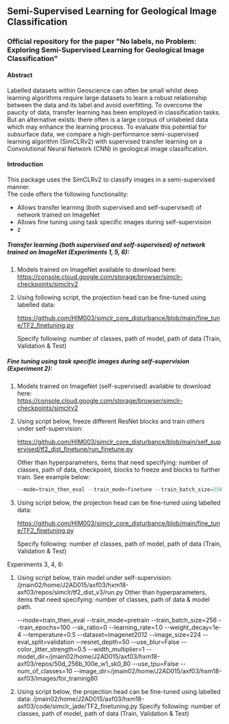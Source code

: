## Semi-Supervised Learning for Geological Image Classification
### Official repository for the paper "No labels, no Problem: Exploring Semi-Supervised Learning for Geological Image Classification"

#### Abstract
Labelled datasets within Geoscience can often be small whilst deep learning algorithms require large datasets to learn a robust relationship between the data and its label and avoid overfitting.  To overcome the paucity of data, transfer learning has been employed in classification tasks. But an alternative exists: there often is a large corpus of unlabeled data which may enhance the learning process.  To evaluate this potential for subsurface data, we compare a high-performance semi-supervised learning algorithm (SimCLRv2) with supervised transfer learning on a Convolutional Neural Network (CNN) in geological image classification. 

#### Introduction

This package uses the SimCLRv2 to classify images in a semi-supervised manner.  
The code offers the following functionality:
* Allows transfer learning (both supervised and self-supervised) of network trained on ImageNet
* Allows fine tuning using task specific images during self-supervision
* z


##### Transfer learning (both supervised and self-supervised) of network trained on ImageNet (Experiments 1, 5, 6):

1) Models trained on ImageNet available to download here: 
	https://console.cloud.google.com/storage/browser/simclr-checkpoints/simclrv2
	
2) Using following script, the projection head can be fine-tuned using labelled data:  

     https://github.com/HIM003/simclr_core_disturbance/blob/main/fine_tune/TF2_finetuning.py

     Specify following: number of classes, path of model, path of data (Train, Validation & Test)
	


##### Fine tuning using task specific images during self-supervision (Experiment 2):

1) Models trained on ImageNet (self-supervised) available to download here:  
	https://console.cloud.google.com/storage/browser/simclr-checkpoints/simclrv2

2) Using script below, freeze different ResNet blocks and train others under self-supervision:
	
 	https://github.com/HIM003/simclr_core_disturbance/blob/main/self_supervised/tf2_dist_finetune/run_finetune.py
	
 	Other than hyperparameters, items that need specifying: number of classes, path of data, checkpoint, blocks to freeze and blocks to further train.  See example below:
	
 	```python
	--mode=train_then_eval --train_mode=finetune --train_batch_size=256 --train_epochs=50 --sk_ratio=0 --learning_rate=0.01 --weight_decay=1e-4 --temperature=0.5 --dataset=imagenet2012 --image_size=224 --eval_split=validation --resnet_depth=50 --use_blur=False --color_jitter_strength=0.5 --width_multiplier=1 --model_dir=/some_path/50d_256b_100e_w1_sk0_100_10train_ft-1_lr01_e50 --use_tpu=False --num_of_classes=10 --image_dir=/some_path/images/tmp_10train/training --checkpoint=/some_path/50d_256b_100e_w1_sk0_100/ckpt-7200 --fine_tune_after_block=-1 --labels="yep"
	```
3) Using script below, the projection head can be fine-tuned using labelled data: 
	
	https://github.com/HIM003/simclr_core_disturbance/blob/main/fine_tune/TF2_finetuning.py
 
 	Specify following: number of classes, path of model, path of data (Train, Validation & Test)


Experiments 3, 4, 6:

1) Using script below, train model under self-supervision: 
	/jmain02/home/J2AD015/axf03/hxm18-axf03/repos/simclr/tf2_dist_v3/run.py	
	Other than hyperparameters, items that need specifying: number of classes, path of data & model path.	
	
	--mode=train_then_eval --train_mode=pretrain --train_batch_size=256 --train_epochs=100 --sk_ratio=0 --learning_rate=1.0 --weight_decay=1e-4 --temperature=0.5 --dataset=imagenet2012 --image_size=224 --eval_split=validation --resnet_depth=50 --use_blur=False --color_jitter_strength=0.5 --width_multiplier=1 --model_dir=/jmain02/home/J2AD015/axf03/hxm18-axf03/repos/50d_256b_100e_w1_sk0_80 --use_tpu=False --num_of_classes=10 --image_dir=/jmain02/home/J2AD015/axf03/hxm18-axf03/images/for_training80
	
2) Using script below, the projection head can be fine-tuned using labelled data: 
	/jmain02/home/J2AD015/axf03/hxm18-axf03/code/simclr_jade/TF2_finetuning.py 
	Specify following: number of classes, path of model, path of data (Train, Validation & Test)


